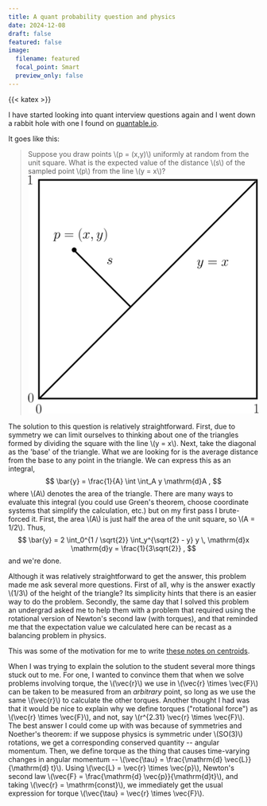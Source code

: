 ```yaml
---
title: A quant probability question and physics
date: 2024-12-08
draft: false
featured: false
image:
  filename: featured
  focal_point: Smart
  preview_only: false
---
```


{{< katex >}}

I have started looking into quant interview questions again and I went down a rabbit hole with one I found on [quantable.io](https://quantable.io).

It goes like this:

> Suppose you draw points \\(p = (x,y)\\) uniformly at random from the unit square.
> What is the expected value of the distance \\(s\\) of the sampled point \\(p\\) from the line \\(y = x\\)?
> ![Unit square diagram showing distance to sampled point](unit-square-diagram.svg)

The solution to this question is relatively straightforward. 
First, due to symmetry we can limit ourselves to thinking about one of the triangles formed by dividing the square with the line \\(y = x\\).
Next, take the diagonal as the 'base' of the triangle. 
What we are looking for is the average distance from the base to any point in the triangle.
We can express this as an integral,
$$
  \bar{y} = \frac{1}{A} \int \int_A y \mathrm{d}A ,
$$
where \\(A\\) denotes the area of the triangle. 
There are many ways to evaluate this integral (you could use Green's theorem, choose coordinate systems that simplify the calculation, etc.) but on my first pass I brute-forced it.
First, the area \\(A\\) is just half the area of the unit square, so \\(A = 1/2\\).
Thus,
$$
  \bar{y} = 2 \int_0^{1 / \sqrt{2}} \int_y^{\sqrt{2} - y} y \, \mathrm{d}x \mathrm{d}y = \frac{1}{3\sqrt{2}} ,
$$
and we're done.

Although it was relatively straightforward to get the answer, this problem made me ask several more questions. 
First of all, why is the answer exactly \\(1/3\\) of the height of the triangle? 
Its simplicity hints that there is an easier way to do the problem.
Secondly, the same day that I solved this problem an undergrad asked me to help them with a problem that required using the rotational version of Newton's second law (with torques), and that reminded me that the expectation value we calculated here can be recast as a balancing problem in physics. 

This was some of the motivation for me to write [these notes on centroids](/notes/geometry/centroids.pdf).

When I was trying to explain the solution to the student several more things stuck out to me.
For one, I wanted to convince them that when we solve problems involving torque, the \\(\vec{r}\\) we use in \\(\vec{r} \times \vec{F}\\) can be taken to be measured from an _arbitrary_ point, so long as we use the same \\(\vec{r}\\) to calculate the other torques.
Another thought I had was that it would be nice to explain why we define torques ("rotational force") as \\(\vec{r} \times \vec{F}\\), and not, say \\(r^{2.31} \vec{r} \times \vec{F}\\).
The best answer I could come up with was because of symmetries and Noether's theorem: if we suppose physics is symmetric under \\(SO(3)\\) rotations, we get a corresponding conserved quantity -- angular momentum. 
Then, we define torque as the thing that causes time-varying changes in angular momentum -- \\(\vec{\tau} = \frac{\mathrm{d} \vec{L}}{\mathrm{d} t}\\).
Using \\(\vec{L} = \vec{r} \times \vec{p}\\), Newton's second law \\(\vec{F} = \frac{\mathrm{d} \vec{p}}{\mathrm{d}t}\\), and taking \\(\vec{r} = \mathrm{const}\\), we immediately get the usual expression for torque \\(\vec{\tau} = \vec{r} \times \vec{F}\\).


